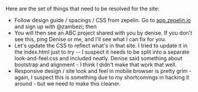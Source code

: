Here are the set of things that need to be resolved for the site:
 -  Follow design guide / spacings / CSS from zepelin. Go to <A HREF="https://app.zepelin.io">app.zepelin.io</A> and sign up with @zambezi; then 
 -  You will then see an ABC project shared with you by denise. If you don't see this, ping Denise or me, and I'll see what I can fix for you.
 -  Let's update the CSS to reflect what's in that site. I tried to update it in the index.html just to try -- I suspect it needs to be split into a separate look-and-feel.css and included neatly. Denise said something about bootstrap and alignment - I think I didn't make that work that well.
 -  Responsive design / site look and feel in mobile browser is pretty grim - again, I suspect this is something due to my shortcomings in hacking it around - but we need to make this cleaner.
